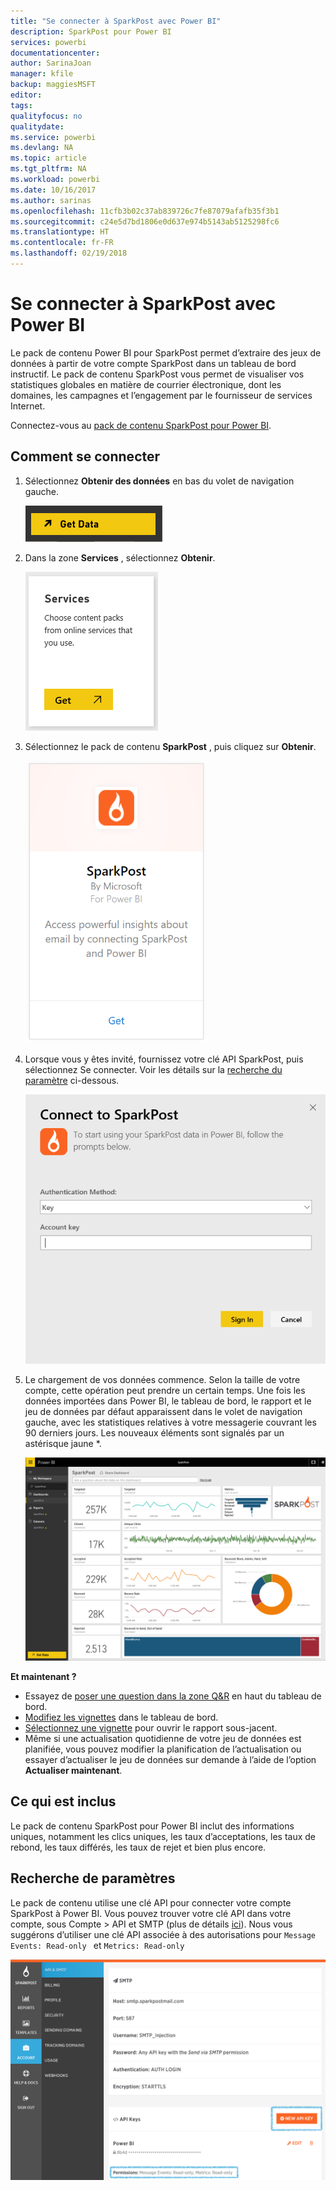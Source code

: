 ```yaml
---
title: "Se connecter à SparkPost avec Power BI"
description: SparkPost pour Power BI
services: powerbi
documentationcenter: 
author: SarinaJoan
manager: kfile
backup: maggiesMSFT
editor: 
tags: 
qualityfocus: no
qualitydate: 
ms.service: powerbi
ms.devlang: NA
ms.topic: article
ms.tgt_pltfrm: NA
ms.workload: powerbi
ms.date: 10/16/2017
ms.author: sarinas
ms.openlocfilehash: 11cfb3b02c37ab839726c7fe87079afafb35f3b1
ms.sourcegitcommit: c24e5d7bd1806e0d637e974b5143ab5125298fc6
ms.translationtype: HT
ms.contentlocale: fr-FR
ms.lasthandoff: 02/19/2018
---
```

# <a name="connect-to-sparkpost-with-power-bi"></a>Se connecter à SparkPost avec Power BI
Le pack de contenu Power BI pour SparkPost permet d’extraire des jeux de données à partir de votre compte SparkPost dans un tableau de bord instructif. Le pack de contenu SparkPost vous permet de visualiser vos statistiques globales en matière de courrier électronique, dont les domaines, les campagnes et l’engagement par le fournisseur de services Internet.

Connectez-vous au [pack de contenu SparkPost pour Power BI](https://app.powerbi.com/getdata/services/spark-post).

## <a name="how-to-connect"></a>Comment se connecter
1. Sélectionnez **Obtenir des données** en bas du volet de navigation gauche.
   
   ![](media/service-connect-to-sparkpost/getdata.png)
2. Dans la zone **Services** , sélectionnez **Obtenir**.
   
   ![](media/service-connect-to-sparkpost/services.png)
3. Sélectionnez le pack de contenu **SparkPost** , puis cliquez sur **Obtenir**. 
   
   ![](media/service-connect-to-sparkpost/sparkpost.png)
4. Lorsque vous y êtes invité, fournissez votre clé API SparkPost, puis sélectionnez Se connecter. Voir les détails sur la [recherche du paramètre](#FindingParams) ci-dessous.
   
   ![](media/service-connect-to-sparkpost/creds.png)
5. Le chargement de vos données commence. Selon la taille de votre compte, cette opération peut prendre un certain temps. Une fois les données importées dans Power BI, le tableau de bord, le rapport et le jeu de données par défaut apparaissent dans le volet de navigation gauche, avec les statistiques relatives à votre messagerie couvrant les 90 derniers jours. Les nouveaux éléments sont signalés par un astérisque jaune \*.
   
   ![](media/service-connect-to-sparkpost/dashboard.png)

**Et maintenant ?**

* Essayez de [poser une question dans la zone Q&R](power-bi-q-and-a.md) en haut du tableau de bord.
* [Modifiez les vignettes](service-dashboard-edit-tile.md) dans le tableau de bord.
* [Sélectionnez une vignette](service-dashboard-tiles.md) pour ouvrir le rapport sous-jacent.
* Même si une actualisation quotidienne de votre jeu de données est planifiée, vous pouvez modifier la planification de l’actualisation ou essayer d’actualiser le jeu de données sur demande à l’aide de l’option **Actualiser maintenant**.

## <a name="whats-included"></a>Ce qui est inclus
Le pack de contenu SparkPost pour Power BI inclut des informations uniques, notamment les clics uniques, les taux d’acceptations, les taux de rebond, les taux différés, les taux de rejet et bien plus encore.

<a name="FindingParams"></a>

## <a name="finding-parameters"></a>Recherche de paramètres
Le pack de contenu utilise une clé API pour connecter votre compte SparkPost à Power BI. Vous pouvez trouver votre clé API dans votre compte, sous Compte \> API et SMTP (plus de détails [ici](https://support.sparkpost.com/customer/portal/articles/1933377-create-api-keys)). Nous vous suggérons d’utiliser une clé API associée à des autorisations pour `Message Events: Read-only ` et `Metrics: Read-only`

![](media/service-connect-to-sparkpost/sparkpost1.png)

